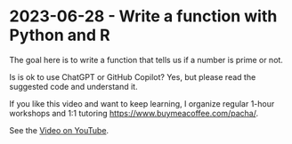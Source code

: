 # 2023-06-28 - Write a function with Python and R

The goal here is to write a function that tells us if a number is prime or not.

Is is ok to use ChatGPT or GitHub Copilot? Yes, but please read the suggested code and understand it.

If you like this video and want to keep learning, I organize regular 1-hour workshops and 1:1 tutoring https://www.buymeacoffee.com/pacha/.

See the [Video on YouTube](https://youtu.be/oN_DPHGmykM).
